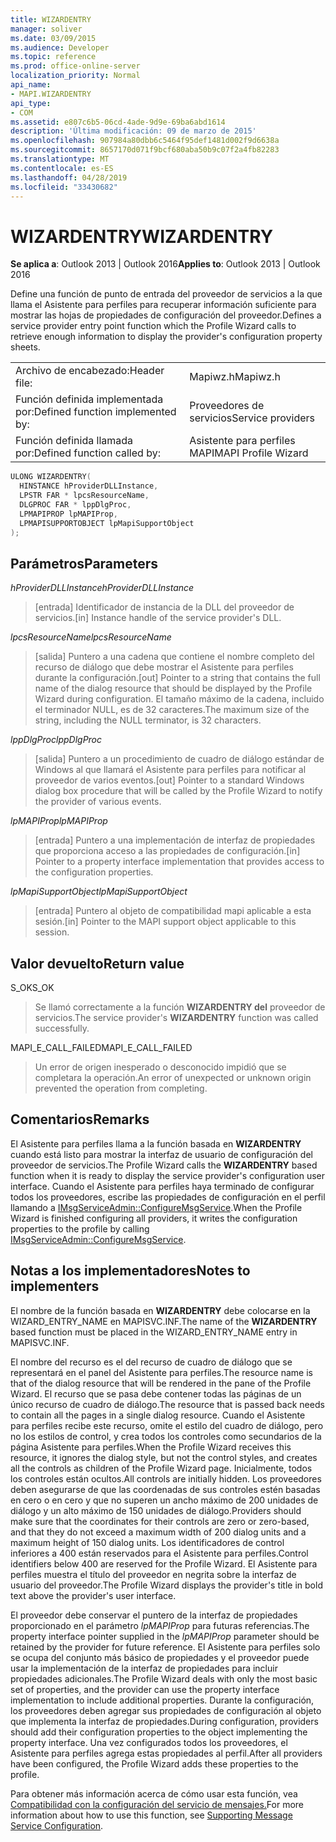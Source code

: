 ```yaml
---
title: WIZARDENTRY
manager: soliver
ms.date: 03/09/2015
ms.audience: Developer
ms.topic: reference
ms.prod: office-online-server
localization_priority: Normal
api_name:
- MAPI.WIZARDENTRY
api_type:
- COM
ms.assetid: e807c6b5-06cd-4ade-9d9e-69ba6abd1614
description: 'Última modificación: 09 de marzo de 2015'
ms.openlocfilehash: 907984a80dbb6c5464f95def1481d002f9d6638a
ms.sourcegitcommit: 8657170d071f9bcf680aba50b9c07f2a4fb82283
ms.translationtype: MT
ms.contentlocale: es-ES
ms.lasthandoff: 04/28/2019
ms.locfileid: "33430682"
---
```

# <a name="wizardentry"></a><span data-ttu-id="85804-103">WIZARDENTRY</span><span class="sxs-lookup"><span data-stu-id="85804-103">WIZARDENTRY</span></span>

  
  
<span data-ttu-id="85804-104">**Se aplica a**: Outlook 2013 | Outlook 2016</span><span class="sxs-lookup"><span data-stu-id="85804-104">**Applies to**: Outlook 2013 | Outlook 2016</span></span> 
  
<span data-ttu-id="85804-105">Define una función de punto de entrada del proveedor de servicios a la que llama el Asistente para perfiles para recuperar información suficiente para mostrar las hojas de propiedades de configuración del proveedor.</span><span class="sxs-lookup"><span data-stu-id="85804-105">Defines a service provider entry point function which the Profile Wizard calls to retrieve enough information to display the provider's configuration property sheets.</span></span> 
  
|||
|:-----|:-----|
|<span data-ttu-id="85804-106">Archivo de encabezado:</span><span class="sxs-lookup"><span data-stu-id="85804-106">Header file:</span></span>  <br/> |<span data-ttu-id="85804-107">Mapiwz.h</span><span class="sxs-lookup"><span data-stu-id="85804-107">Mapiwz.h</span></span>  <br/> |
|<span data-ttu-id="85804-108">Función definida implementada por:</span><span class="sxs-lookup"><span data-stu-id="85804-108">Defined function implemented by:</span></span>  <br/> |<span data-ttu-id="85804-109">Proveedores de servicios</span><span class="sxs-lookup"><span data-stu-id="85804-109">Service providers</span></span>  <br/> |
|<span data-ttu-id="85804-110">Función definida llamada por:</span><span class="sxs-lookup"><span data-stu-id="85804-110">Defined function called by:</span></span>  <br/> |<span data-ttu-id="85804-111">Asistente para perfiles MAPI</span><span class="sxs-lookup"><span data-stu-id="85804-111">MAPI Profile Wizard</span></span>  <br/> |
   
```cpp
ULONG WIZARDENTRY(
  HINSTANCE hProviderDLLInstance,
  LPSTR FAR * lpcsResourceName,
  DLGPROC FAR * lppDlgProc,
  LPMAPIPROP lpMAPIProp,
  LPMAPISUPPORTOBJECT lpMapiSupportObject
);
```

## <a name="parameters"></a><span data-ttu-id="85804-112">Parámetros</span><span class="sxs-lookup"><span data-stu-id="85804-112">Parameters</span></span>

 <span data-ttu-id="85804-113">_hProviderDLLInstance_</span><span class="sxs-lookup"><span data-stu-id="85804-113">_hProviderDLLInstance_</span></span>
  
> <span data-ttu-id="85804-114">[entrada] Identificador de instancia de la DLL del proveedor de servicios.</span><span class="sxs-lookup"><span data-stu-id="85804-114">[in] Instance handle of the service provider's DLL.</span></span> 
    
 <span data-ttu-id="85804-115">_lpcsResourceName_</span><span class="sxs-lookup"><span data-stu-id="85804-115">_lpcsResourceName_</span></span>
  
> <span data-ttu-id="85804-116">[salida] Puntero a una cadena que contiene el nombre completo del recurso de diálogo que debe mostrar el Asistente para perfiles durante la configuración.</span><span class="sxs-lookup"><span data-stu-id="85804-116">[out] Pointer to a string that contains the full name of the dialog resource that should be displayed by the Profile Wizard during configuration.</span></span> <span data-ttu-id="85804-117">El tamaño máximo de la cadena, incluido el terminador NULL, es de 32 caracteres.</span><span class="sxs-lookup"><span data-stu-id="85804-117">The maximum size of the string, including the NULL terminator, is 32 characters.</span></span> 
    
 <span data-ttu-id="85804-118">_lppDlgProc_</span><span class="sxs-lookup"><span data-stu-id="85804-118">_lppDlgProc_</span></span>
  
> <span data-ttu-id="85804-119">[salida] Puntero a un procedimiento de cuadro de diálogo estándar de Windows al que llamará el Asistente para perfiles para notificar al proveedor de varios eventos.</span><span class="sxs-lookup"><span data-stu-id="85804-119">[out] Pointer to a standard Windows dialog box procedure that will be called by the Profile Wizard to notify the provider of various events.</span></span> 
    
 <span data-ttu-id="85804-120">_lpMAPIProp_</span><span class="sxs-lookup"><span data-stu-id="85804-120">_lpMAPIProp_</span></span>
  
> <span data-ttu-id="85804-121">[entrada] Puntero a una implementación de interfaz de propiedades que proporciona acceso a las propiedades de configuración.</span><span class="sxs-lookup"><span data-stu-id="85804-121">[in] Pointer to a property interface implementation that provides access to the configuration properties.</span></span> 
    
 <span data-ttu-id="85804-122">_lpMapiSupportObject_</span><span class="sxs-lookup"><span data-stu-id="85804-122">_lpMapiSupportObject_</span></span>
  
> <span data-ttu-id="85804-123">[entrada] Puntero al objeto de compatibilidad mapi aplicable a esta sesión.</span><span class="sxs-lookup"><span data-stu-id="85804-123">[in] Pointer to the MAPI support object applicable to this session.</span></span>
    
## <a name="return-value"></a><span data-ttu-id="85804-124">Valor devuelto</span><span class="sxs-lookup"><span data-stu-id="85804-124">Return value</span></span>

<span data-ttu-id="85804-125">S_OK</span><span class="sxs-lookup"><span data-stu-id="85804-125">S_OK</span></span> 
  
> <span data-ttu-id="85804-126">Se llamó correctamente a la función **WIZARDENTRY del** proveedor de servicios.</span><span class="sxs-lookup"><span data-stu-id="85804-126">The service provider's **WIZARDENTRY** function was called successfully.</span></span> 
    
<span data-ttu-id="85804-127">MAPI_E_CALL_FAILED</span><span class="sxs-lookup"><span data-stu-id="85804-127">MAPI_E_CALL_FAILED</span></span> 
  
> <span data-ttu-id="85804-128">Un error de origen inesperado o desconocido impidió que se completara la operación.</span><span class="sxs-lookup"><span data-stu-id="85804-128">An error of unexpected or unknown origin prevented the operation from completing.</span></span>
    
## <a name="remarks"></a><span data-ttu-id="85804-129">Comentarios</span><span class="sxs-lookup"><span data-stu-id="85804-129">Remarks</span></span>

<span data-ttu-id="85804-130">El Asistente para perfiles llama a la función basada en **WIZARDENTRY** cuando está listo para mostrar la interfaz de usuario de configuración del proveedor de servicios.</span><span class="sxs-lookup"><span data-stu-id="85804-130">The Profile Wizard calls the **WIZARDENTRY** based function when it is ready to display the service provider's configuration user interface.</span></span> <span data-ttu-id="85804-131">Cuando el Asistente para perfiles haya terminado de configurar todos los proveedores, escribe las propiedades de configuración en el perfil llamando a [IMsgServiceAdmin::ConfigureMsgService](imsgserviceadmin-configuremsgservice.md).</span><span class="sxs-lookup"><span data-stu-id="85804-131">When the Profile Wizard is finished configuring all providers, it writes the configuration properties to the profile by calling [IMsgServiceAdmin::ConfigureMsgService](imsgserviceadmin-configuremsgservice.md).</span></span> 
  
## <a name="notes-to-implementers"></a><span data-ttu-id="85804-132">Notas a los implementadores</span><span class="sxs-lookup"><span data-stu-id="85804-132">Notes to implementers</span></span>

<span data-ttu-id="85804-133">El nombre de la función basada en **WIZARDENTRY** debe colocarse en la WIZARD_ENTRY_NAME en MAPISVC.INF.</span><span class="sxs-lookup"><span data-stu-id="85804-133">The name of the **WIZARDENTRY** based function must be placed in the WIZARD_ENTRY_NAME entry in MAPISVC.INF.</span></span> 
  
<span data-ttu-id="85804-134">El nombre del recurso es el del recurso de cuadro de diálogo que se representará en el panel del Asistente para perfiles.</span><span class="sxs-lookup"><span data-stu-id="85804-134">The resource name is that of the dialog resource that will be rendered in the pane of the Profile Wizard.</span></span> <span data-ttu-id="85804-135">El recurso que se pasa debe contener todas las páginas de un único recurso de cuadro de diálogo.</span><span class="sxs-lookup"><span data-stu-id="85804-135">The resource that is passed back needs to contain all the pages in a single dialog resource.</span></span> <span data-ttu-id="85804-136">Cuando el Asistente para perfiles recibe este recurso, omite el estilo del cuadro de diálogo, pero no los estilos de control, y crea todos los controles como secundarios de la página Asistente para perfiles.</span><span class="sxs-lookup"><span data-stu-id="85804-136">When the Profile Wizard receives this resource, it ignores the dialog style, but not the control styles, and creates all the controls as children of the Profile Wizard page.</span></span> <span data-ttu-id="85804-137">Inicialmente, todos los controles están ocultos.</span><span class="sxs-lookup"><span data-stu-id="85804-137">All controls are initially hidden.</span></span> <span data-ttu-id="85804-138">Los proveedores deben asegurarse de que las coordenadas de sus controles estén basadas en cero o en cero y que no superen un ancho máximo de 200 unidades de diálogo y un alto máximo de 150 unidades de diálogo.</span><span class="sxs-lookup"><span data-stu-id="85804-138">Providers should make sure that the coordinates for their controls are zero or zero-based, and that they do not exceed a maximum width of 200 dialog units and a maximum height of 150 dialog units.</span></span> <span data-ttu-id="85804-139">Los identificadores de control inferiores a 400 están reservados para el Asistente para perfiles.</span><span class="sxs-lookup"><span data-stu-id="85804-139">Control identifiers below 400 are reserved for the Profile Wizard.</span></span> <span data-ttu-id="85804-140">El Asistente para perfiles muestra el título del proveedor en negrita sobre la interfaz de usuario del proveedor.</span><span class="sxs-lookup"><span data-stu-id="85804-140">The Profile Wizard displays the provider's title in bold text above the provider's user interface.</span></span> 
  
<span data-ttu-id="85804-141">El proveedor debe conservar el puntero de la interfaz de propiedades proporcionado en el parámetro  _lpMAPIProp_ para futuras referencias.</span><span class="sxs-lookup"><span data-stu-id="85804-141">The property interface pointer supplied in the  _lpMAPIProp_ parameter should be retained by the provider for future reference.</span></span> <span data-ttu-id="85804-142">El Asistente para perfiles solo se ocupa del conjunto más básico de propiedades y el proveedor puede usar la implementación de la interfaz de propiedades para incluir propiedades adicionales.</span><span class="sxs-lookup"><span data-stu-id="85804-142">The Profile Wizard deals with only the most basic set of properties, and the provider can use the property interface implementation to include additional properties.</span></span> <span data-ttu-id="85804-143">Durante la configuración, los proveedores deben agregar sus propiedades de configuración al objeto que implementa la interfaz de propiedades.</span><span class="sxs-lookup"><span data-stu-id="85804-143">During configuration, providers should add their configuration properties to the object implementing the property interface.</span></span> <span data-ttu-id="85804-144">Una vez configurados todos los proveedores, el Asistente para perfiles agrega estas propiedades al perfil.</span><span class="sxs-lookup"><span data-stu-id="85804-144">After all providers have been configured, the Profile Wizard adds these properties to the profile.</span></span> 
  
<span data-ttu-id="85804-145">Para obtener más información acerca de cómo usar esta función, vea [Compatibilidad con la configuración del servicio de mensajes.](supporting-message-service-configuration.md)</span><span class="sxs-lookup"><span data-stu-id="85804-145">For more information about how to use this function, see [Supporting Message Service Configuration](supporting-message-service-configuration.md).</span></span> 
  

